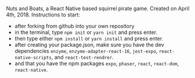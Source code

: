 Nuts and Boats, a React Native based squirrel pirate game.
Created on April 4th, 2018.
Instructions to start:
 - after forking from github into your own repository
 - in the terminal, type `npm init` or `yarn init` and press enter.
 - then type either `npm install` or `yarn install` and press enter.
 - after creating your package.json, make sure you have the dev dependencies
    `enzyme`, `enzyme-adapter-react-16`, `jest-expo`, `react-native-scripts`,
    and `react-test-rendrer`.
 - and that you have the npm packages `expo`, `phaser`, `react`, `react-dom`,
    `react-native`.
